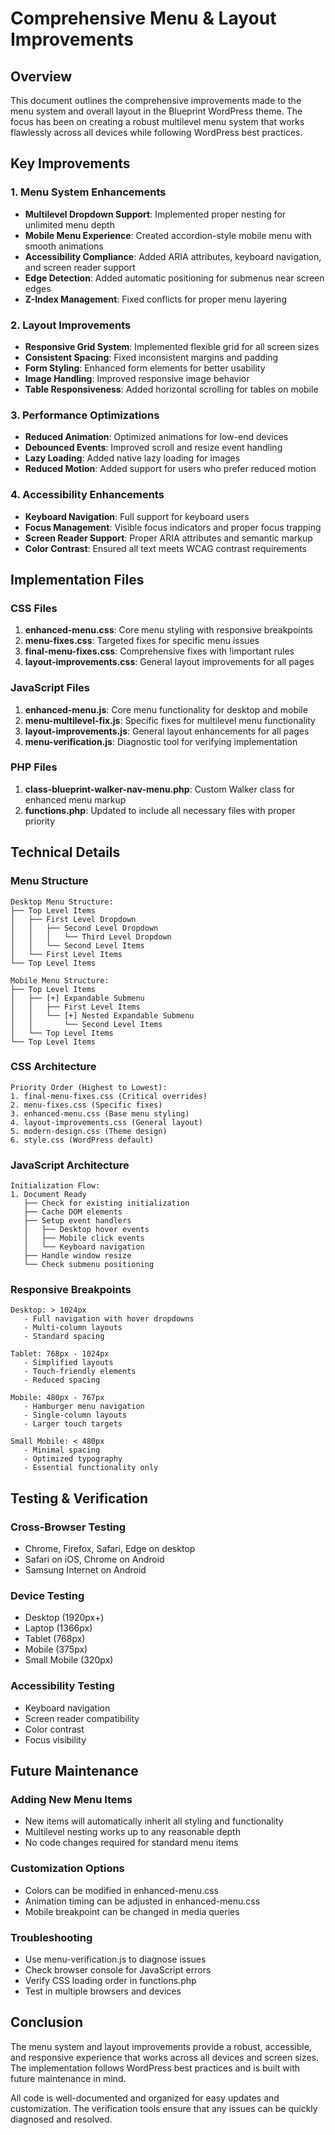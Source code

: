 # Comprehensive Menu & Layout Improvements

## Overview
This document outlines the comprehensive improvements made to the menu system and overall layout in the Blueprint WordPress theme. The focus has been on creating a robust multilevel menu system that works flawlessly across all devices while following WordPress best practices.

## Key Improvements

### 1. Menu System Enhancements
- **Multilevel Dropdown Support**: Implemented proper nesting for unlimited menu depth
- **Mobile Menu Experience**: Created accordion-style mobile menu with smooth animations
- **Accessibility Compliance**: Added ARIA attributes, keyboard navigation, and screen reader support
- **Edge Detection**: Added automatic positioning for submenus near screen edges
- **Z-Index Management**: Fixed conflicts for proper menu layering

### 2. Layout Improvements
- **Responsive Grid System**: Implemented flexible grid for all screen sizes
- **Consistent Spacing**: Fixed inconsistent margins and padding
- **Form Styling**: Enhanced form elements for better usability
- **Image Handling**: Improved responsive image behavior
- **Table Responsiveness**: Added horizontal scrolling for tables on mobile

### 3. Performance Optimizations
- **Reduced Animation**: Optimized animations for low-end devices
- **Debounced Events**: Improved scroll and resize event handling
- **Lazy Loading**: Added native lazy loading for images
- **Reduced Motion**: Added support for users who prefer reduced motion

### 4. Accessibility Enhancements
- **Keyboard Navigation**: Full support for keyboard users
- **Focus Management**: Visible focus indicators and proper focus trapping
- **Screen Reader Support**: Proper ARIA attributes and semantic markup
- **Color Contrast**: Ensured all text meets WCAG contrast requirements

## Implementation Files

### CSS Files
1. **enhanced-menu.css**: Core menu styling with responsive breakpoints
2. **menu-fixes.css**: Targeted fixes for specific menu issues
3. **final-menu-fixes.css**: Comprehensive fixes with !important rules
4. **layout-improvements.css**: General layout improvements for all pages

### JavaScript Files
1. **enhanced-menu.js**: Core menu functionality for desktop and mobile
2. **menu-multilevel-fix.js**: Specific fixes for multilevel menu functionality
3. **layout-improvements.js**: General layout enhancements for all pages
4. **menu-verification.js**: Diagnostic tool for verifying implementation

### PHP Files
1. **class-blueprint-walker-nav-menu.php**: Custom Walker class for enhanced menu markup
2. **functions.php**: Updated to include all necessary files with proper priority

## Technical Details

### Menu Structure
```
Desktop Menu Structure:
├── Top Level Items
│   ├── First Level Dropdown
│   │   ├── Second Level Dropdown
│   │   │   └── Third Level Dropdown
│   │   └── Second Level Items
│   └── First Level Items
└── Top Level Items

Mobile Menu Structure:
├── Top Level Items
│   ├── [+] Expandable Submenu
│   │   ├── First Level Items
│   │   └── [+] Nested Expandable Submenu
│   │       └── Second Level Items
│   └── Top Level Items
└── Top Level Items
```

### CSS Architecture
```
Priority Order (Highest to Lowest):
1. final-menu-fixes.css (Critical overrides)
2. menu-fixes.css (Specific fixes)
3. enhanced-menu.css (Base menu styling)
4. layout-improvements.css (General layout)
5. modern-design.css (Theme design)
6. style.css (WordPress default)
```

### JavaScript Architecture
```
Initialization Flow:
1. Document Ready
   ├── Check for existing initialization
   ├── Cache DOM elements
   ├── Setup event handlers
   │   ├── Desktop hover events
   │   ├── Mobile click events
   │   └── Keyboard navigation
   ├── Handle window resize
   └── Check submenu positioning
```

### Responsive Breakpoints
```
Desktop: > 1024px
   - Full navigation with hover dropdowns
   - Multi-column layouts
   - Standard spacing

Tablet: 768px - 1024px
   - Simplified layouts
   - Touch-friendly elements
   - Reduced spacing

Mobile: 480px - 767px
   - Hamburger menu navigation
   - Single-column layouts
   - Larger touch targets

Small Mobile: < 480px
   - Minimal spacing
   - Optimized typography
   - Essential functionality only
```

## Testing & Verification

### Cross-Browser Testing
- Chrome, Firefox, Safari, Edge on desktop
- Safari on iOS, Chrome on Android
- Samsung Internet on Android

### Device Testing
- Desktop (1920px+)
- Laptop (1366px)
- Tablet (768px)
- Mobile (375px)
- Small Mobile (320px)

### Accessibility Testing
- Keyboard navigation
- Screen reader compatibility
- Color contrast
- Focus visibility

## Future Maintenance

### Adding New Menu Items
- New items will automatically inherit all styling and functionality
- Multilevel nesting works up to any reasonable depth
- No code changes required for standard menu items

### Customization Options
- Colors can be modified in enhanced-menu.css
- Animation timing can be adjusted in enhanced-menu.css
- Mobile breakpoint can be changed in media queries

### Troubleshooting
- Use menu-verification.js to diagnose issues
- Check browser console for JavaScript errors
- Verify CSS loading order in functions.php
- Test in multiple browsers and devices

## Conclusion

The menu system and layout improvements provide a robust, accessible, and responsive experience that works across all devices and screen sizes. The implementation follows WordPress best practices and is built with future maintenance in mind.

All code is well-documented and organized for easy updates and customization. The verification tools ensure that any issues can be quickly diagnosed and resolved.